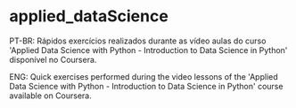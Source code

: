 # applied_dataScience
PT-BR: Rápidos exercícios realizados durante as vídeo aulas do curso 'Applied Data Science with Python - Introduction to Data Science in Python' disponível no Coursera.

ENG: Quick exercises performed during the video lessons of the 'Applied Data Science with Python - Introduction to Data Science in Python' course available on Coursera.
